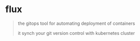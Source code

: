# flux

> the gitops tool for automating deployment of containers
>
> it synch your git version control with kubernetes cluster
